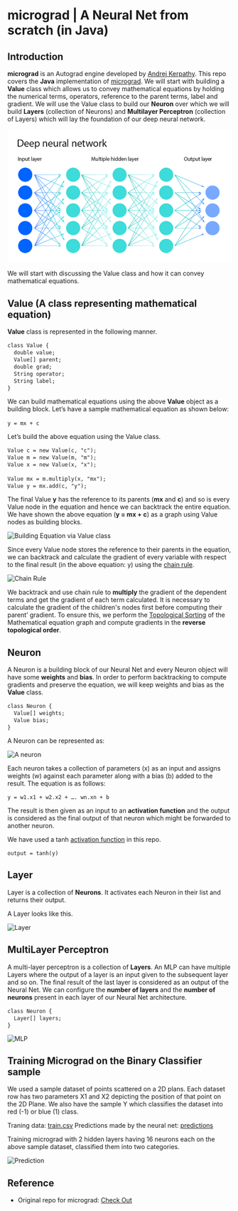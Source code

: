 # micrograd | A Neural Net from scratch (in Java)

## Introduction

**micrograd** is an Autograd engine developed by [Andrej Kerpathy](https://github.com/karpathy). This repo covers the **Java** implementation of [micrograd](https://github.com/karpathy/micrograd). We will start with building a **Value** class which allows us to convey mathematical equations by holding the numerical terms, operators, reference to the parent terms, label and gradient. We will use the Value class to build our **Neuron** over which we will build **Layers** (collection of Neurons) and **Multilayer Perceptron** (collection of Layers) which will lay the foundation of our deep neural network.

![Neural Network](/media/neural-network.png)

We will start with discussing the Value class and how it can convey mathematical equations.

## Value (A class representing mathematical equation)

**Value** class is represented in the following manner.

```
class Value {
  double value;
  Value[] parent;
  double grad;
  String operator;
  String label;
}
```

We can build mathematical equations using the above **Value** object as a building block. Let’s have a sample mathematical equation as shown below:

```y = mx + c```

Let’s build the above equation using the Value class.

```
Value c = new Value(c, "c");
Value m = new Value(m, "m");
Value x = new Value(x, "x");

Value mx = m.multiply(x, "mx");
Value y = mx.add(c, "y");
```

The final Value **y** has the reference to its parents (**mx** and **c**) and so is every Value node in the equation and hence we can backtrack the entire equation. We have shown the above equation (**y = mx + c**) as a graph using Value nodes as building blocks.

![Building Equation via Value class](/media/micrograd1.png)

Since every Value node stores the reference to their parents in the equation, we can backtrack and calculate the gradient of every variable with respect to the final result (in the above equation: y) using the [chain rule](https://en.wikipedia.org/wiki/Chain_rule).

![Chain Rule](/media/chain-rule.png)

We backtrack and use chain rule to **multiply** the gradient of the dependent terms and get the gradient of each term calculated. It is necessary to calculate the gradient of the children's nodes first before computing their parent’ gradient. To ensure this, we perform the [Topological Sorting](https://en.wikipedia.org/wiki/Topological_sorting) of the Mathematical equation graph and compute gradients in the **reverse topological order**.

## Neuron

A Neuron is a building block of our Neural Net and every Neuron object will have some **weights** and **bias**. In order to perform backtracking to compute gradients and preserve the equation, we will keep weights and bias as the **Value** class.

```
class Neuron {
  Value[] weights;
  Value bias;
}
```

A Neuron can be represented as:

![A neuron](/media/neuron.jpeg)

Each neuron takes a collection of parameters (x) as an input and assigns weights (w) against each parameter along with a bias (b) added to the result. The equation is as follows:

```
y = w1.x1 + w2.x2 + …. wn.xn + b

```

The result is then given as an input to an **activation function** and the output is considered as the final output of that neuron which might be forwarded to another neuron.

We have used a tanh [activation function](https://paperswithcode.com/method/tanh-activation) in this repo.

```
output = tanh(y)
```

## Layer

Layer is a collection of **Neurons**. It activates each Neuron in their list and returns their output.

A Layer looks like this.

![Layer](/media/layer.jpeg)

## MultiLayer Perceptron

A multi-layer perceptron is a collection of **Layers**. An MLP can have multiple Layers where the output of a layer is an input given to the subsequent layer and so on. The final result of the last layer is considered as an output of the Neural Net. We can configure the **number of layers** and the **number of neurons** present in each layer of our Neural Net architecture.

```
class Neuron {
  Layer[] layers;
}
```

![MLP](/media/mlp.jpeg)

## Training Micrograd on the Binary Classifier sample

We used a sample dataset of points scattered on a 2D plans. Each dataset row has two parameters X1 and X2 depicting the position of that point on the 2D Plane.
We also have the sample Y which classifies the dataset into red (-1) or blue (1) class.

Traning data: [train.csv](/dataset/train.csv)
Predictions made by the neural net: [predictions](/dataset/predictions.txt)

Training micrograd with 2 hidden layers having 16 neurons each on the above sample dataset, classified them into two categories.

![Prediction](/media/prediction.png)

## Reference

- Original repo for micrograd: [Check Out](https://github.com/karpathy/micrograd)

